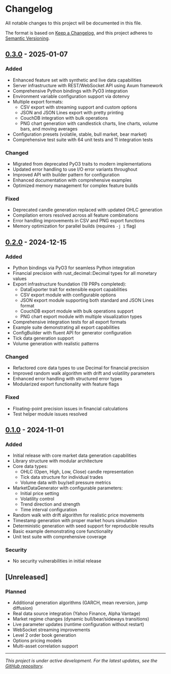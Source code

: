 # Changelog

All notable changes to this project will be documented in this file.

The format is based on [Keep a Changelog](https://keepachangelog.com/en/1.0.0/),
and this project adheres to [Semantic Versioning](https://semver.org/spec/v2.0.0.html).

## [0.3.0] - 2025-01-07

### Added
- Enhanced feature set with synthetic and live data capabilities
- Server infrastructure with REST/WebSocket API using Axum framework
- Comprehensive Python bindings with PyO3 integration
- Environment variable configuration support via dotenvy
- Multiple export formats:
  - CSV export with streaming support and custom options
  - JSON and JSON Lines export with pretty printing
  - CouchDB integration with bulk operations
  - PNG chart generation with candlestick charts, line charts, volume bars, and moving averages
- Configuration presets (volatile, stable, bull market, bear market)
- Comprehensive test suite with 64 unit tests and 11 integration tests

### Changed
- Migrated from deprecated PyO3 traits to modern implementations
- Updated error handling to use I/O error variants throughout
- Improved API with builder pattern for configuration
- Enhanced documentation with comprehensive examples
- Optimized memory management for complex feature builds

### Fixed
- Deprecated candle generation replaced with updated OHLC generation
- Compilation errors resolved across all feature combinations
- Error handling improvements in CSV and PNG export functions
- Memory optimization for parallel builds (requires `-j 1` flag)

## [0.2.0] - 2024-12-15

### Added
- Python bindings via PyO3 for seamless Python integration
- Financial precision with rust_decimal::Decimal types for all monetary values
- Export infrastructure foundation (19 PRPs completed):
  - DataExporter trait for extensible export capabilities
  - CSV export module with configurable options
  - JSON export module supporting both standard and JSON Lines format
  - CouchDB export module with bulk operations support
  - PNG chart export module with multiple visualization types
- Comprehensive integration tests for all export formats
- Example suite demonstrating all export capabilities
- ConfigBuilder with fluent API for generator configuration
- Tick data generation support
- Volume generation with realistic patterns

### Changed
- Refactored core data types to use Decimal for financial precision
- Improved random walk algorithm with drift and volatility parameters
- Enhanced error handling with structured error types
- Modularized export functionality with feature flags

### Fixed
- Floating-point precision issues in financial calculations
- Test helper module issues resolved

## [0.1.0] - 2024-11-01

### Added
- Initial release with core market data generation capabilities
- Library structure with modular architecture
- Core data types:
  - OHLC (Open, High, Low, Close) candle representation
  - Tick data structure for individual trades
  - Volume data with buy/sell pressure metrics
- MarketDataGenerator with configurable parameters:
  - Initial price setting
  - Volatility control
  - Trend direction and strength
  - Time interval configuration
- Random walk with drift algorithm for realistic price movements
- Timestamp generation with proper market hours simulation
- Deterministic generation with seed support for reproducible results
- Basic example demonstrating core functionality
- Unit test suite with comprehensive coverage

### Security
- No security vulnerabilities in initial release

## [Unreleased]

### Planned
- Additional generation algorithms (GARCH, mean reversion, jump diffusion)
- Real data source integration (Yahoo Finance, Alpha Vantage)
- Market regime changes (dynamic bull/bear/sideways transitions)
- Live parameter updates (runtime configuration without restart)
- WebSocket streaming improvements
- Level 2 order book generation
- Options pricing models
- Multi-asset correlation support

---

*This project is under active development. For the latest updates, see the [GitHub repository](https://github.com/yourusername/market-data-source).*

[0.3.0]: https://github.com/yourusername/market-data-source/compare/v0.2.0...v0.3.0
[0.2.0]: https://github.com/yourusername/market-data-source/compare/v0.1.0...v0.2.0
[0.1.0]: https://github.com/yourusername/market-data-source/releases/tag/v0.1.0